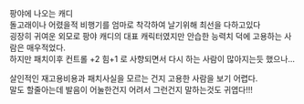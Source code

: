 팡야에 나오는 캐디  
돌고래이나 어렸을적 비행기를 엄마로 착각하여 날기위해 최선을 다하고있다  
굉장히 귀여운 외모로 팡야 캐디의 대표 캐릭터였지만 안습한 능력치 덕에 고용하는 사람은 매우적었다.  
하지만 패치이후 컨트롤 +2 힘+1 로 사향되면서 다시 하는 사람이 많아지는듯 했으나...

살인적인 재고용비용과 패치사실을 모르는 건지 고용한 사람을 보기 어렵다.  
말도 할줄아는데 발음이 어눌한건지 어려서 그런건지 말하는것도 귀엽다!!!

